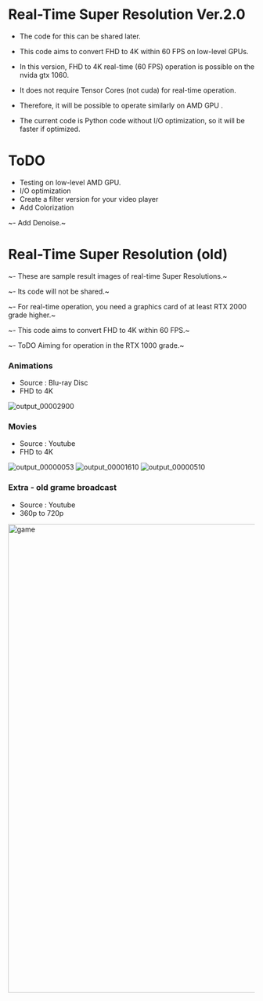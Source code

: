 # Real-Time Super Resolution Ver.2.0 # 
 - The code for this can be shared later.
 - This code aims to convert FHD to 4K within 60 FPS on low-level GPUs.
 - In this version, FHD to 4K real-time (60 FPS) operation is possible on the nvida gtx 1060.

 - It does not require Tensor Cores (not cuda) for real-time operation.
 - Therefore, it will be possible to operate similarly on AMD GPU .

 - The current code is Python code without I/O optimization, so it will be faster if optimized.

# ToDO # 
 - Testing on low-level AMD GPU.
 - I/O optimization
 - Create a filter version for your video player 
 - Add Colorization

~- Add Denoise.~ 

# Real-Time Super Resolution (old) # 
~- These are sample result images of real-time Super Resolutions.~ 

~- Its code will not be shared.~ 

~- For real-time operation, you need a graphics card of at least RTX 2000 grade higher.~ 

~- This code aims to convert FHD to 4K within 60 FPS.~ 

~- ToDO Aiming for operation in the RTX 1000 grade.~ 

### Animations ###
- Source : Blu-ray Disc
- FHD to 4K

![output_00002900](https://user-images.githubusercontent.com/24447550/177022256-6b882bb8-8f13-4284-9f17-75d2c4d79967.jpg)


### Movies ##
- Source : Youtube
- FHD to 4K

![output_00000053](https://user-images.githubusercontent.com/24447550/177022263-b1604f0b-2c3e-4b20-904d-c91717a059b7.jpg)
![output_00001610](https://user-images.githubusercontent.com/24447550/177022268-f699fa2b-5a5b-43ec-bc59-7f9bc336c7b2.jpg)
![output_00000510](https://user-images.githubusercontent.com/24447550/177022270-c35b2488-7127-4a70-8c75-278157b8971d.jpg)

### Extra - old grame broadcast ###
- Source : Youtube
- 360p to 720p

<img width="955" alt="game" src="https://user-images.githubusercontent.com/24447550/177022272-cfdc3b5c-e97c-469f-97f4-d931aa052f25.png">



